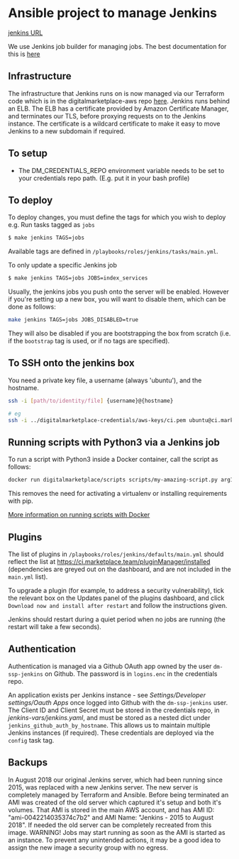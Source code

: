 # Ansible project to manage Jenkins

[jenkins URL](https://ci.marketplace.team/)

We use Jenkins job builder for managing jobs. The best documentation for this is [here](https://jenkins-job-builder.readthedocs.org/en/latest/index.html)

## Infrastructure

The infrastructure that Jenkins runs on is now managed via our Terraform code which is in the digitalmarketplace-aws
repo [here](https://github.com/alphagov/digitalmarketplace-aws/tree/master/terraform/modules/jenkins). Jenkins runs
behind an ELB. The ELB has a certificate provided by Amazon Certificate Manager, and terminates our TLS, before proxying
requests on to the Jenkins instance. The certificate is a wildcard certificate to make it easy to move Jenkins to a
new subdomain if required.

## To setup

 * The DM_CREDENTIALS_REPO environment variable needs to be set to your credentials repo path. (E.g. put it in your bash profile)

## To deploy

To deploy changes, you must define the tags for which you wish to deploy e.g. Run tasks tagged as `jobs`
```bash
$ make jenkins TAGS=jobs
```

Available tags are defined in `/playbooks/roles/jenkins/tasks/main.yml`.

To only update a specific Jenkins job
```bash
$ make jenkins TAGS=jobs JOBS=index_services
```

Usually, the jenkins jobs you push onto the server will be enabled. However if you're setting up a new box, you will
want to disable them, which can be done as follows:
```bash
make jenkins TAGS=jobs JOBS_DISABLED=true
```

They will also be disabled if you are bootstrapping the box from scratch (i.e. if the `bootstrap`
tag is used, or if no tags are specified).

## To SSH onto the jenkins box

You need a private key file, a username (always 'ubuntu'), and the hostname.

```bash
ssh -i [path/to/identity/file] {username}@{hostname}

# eg
ssh -i ../digitalmarketplace-credentials/aws-keys/ci.pem ubuntu@ci.marketplace.team
```

## Running scripts with Python3 via a Jenkins job

To run a script with Python3 inside a Docker container, call the script as follows:

```bash
docker run digitalmarketplace/scripts scripts/my-amazing-script.py arg1 arg2 ...
```

This removes the need for activating a virtualenv or installing requirements with pip.

[More information on running scripts with Docker](https://github.com/alphagov/digitalmarketplace-scripts#running-scripts-with-docker)


## Plugins

The list of plugins in `/playbooks/roles/jenkins/defaults/main.yml` should reflect the list at https://ci.marketplace.team/pluginManager/installed (dependencies
are greyed out on the dashboard, and are not included in the `main.yml` list).

To upgrade a plugin (for example, to address a security vulnerability), tick the relevant box on the Updates panel of the plugins dashboard, and
 click `Download now and install after restart` and follow the instructions given.

Jenkins should restart during a quiet period when no jobs are running (the restart will take a few seconds).


## Authentication

Authentication is managed via a Github OAuth app owned by the user `dm-ssp-jenkins` on
Github. The password is in `logins.enc` in the credentials repo.

An application exists per Jenkins instance - see *Settings/Developer settings/Oauth Apps* once logged into Github with
the `dm-ssp-jenkins` user. The Client ID and Client Secret must be stored in the credentials repo, in
*jenkins-vars/jenkins.yaml*, and must be stored as a nested dict under `jenkins_github_auth_by_hostname`. This allows
us to maintain multiple Jenkins instances (if required). These credentials are deployed via the `config` task tag.

## Backups

In August 2018 our original Jenkins server, which had been running since 2015, was replaced with a new Jenkins server.
The new server is completely managed by Terraform and Ansible. Before being terminated an AMI was created of the old
server which captured it's setup and both it's volumes. That AMI is stored in the main AWS account, and has AMI ID:
"ami-0042214035374c7b2" and AMI Name: "Jenkins - 2015 to August 2018". If needed the old server can be completely
recreated from this image. WARNING! Jobs may start running as soon as the AMI is started as an instance. To prevent any
unintended actions, it may be a good idea to assign the new image a security group with no egress.

